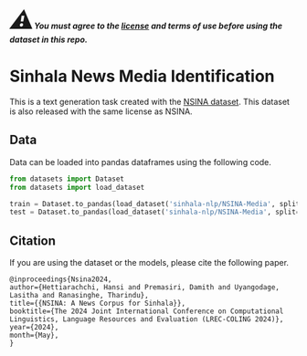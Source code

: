 ***<span style="font-size: 3em;">:warning:</span>You must agree to the [license](https://github.com/Sinhala-NLP/NSINA?tab=License-1-ov-file#readme) and terms of use before using the dataset in this repo.***

# Sinhala News Media Identification
This is a text generation task created with the [NSINA dataset](https://github.com/Sinhala-NLP/NSINA). This dataset is also released with the same license as NSINA. 



## Data
Data can be loaded into pandas dataframes using the following code. 

```python
from datasets import Dataset
from datasets import load_dataset

train = Dataset.to_pandas(load_dataset('sinhala-nlp/NSINA-Media', split='train'))
test = Dataset.to_pandas(load_dataset('sinhala-nlp/NSINA-Media', split='test'))
```

## Citation
If you are using the dataset or the models, please cite the following paper.

~~~
﻿@inproceedings{Nsina2024,
author={Hettiarachchi, Hansi and Premasiri, Damith and Uyangodage, Lasitha and Ranasinghe, Tharindu},
title={{NSINA: A News Corpus for Sinhala}},
booktitle={The 2024 Joint International Conference on Computational Linguistics, Language Resources and Evaluation (LREC-COLING 2024)},
year={2024},
month={May},
}
~~~